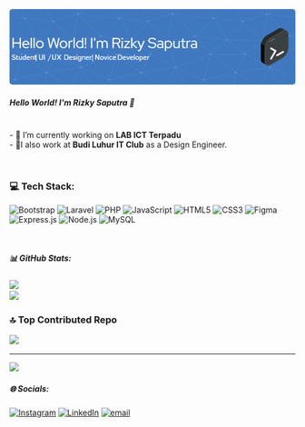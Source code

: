
![gambar](img/github-header-image%20(5).png)
##### Hello World! I'm Rizky Saputra 👋

<!--
**rizkys-code/rizkys-code** is a ✨ _special_ ✨ repository because its `README.md` (this file) appears on your GitHub profile.

Here are some ideas to get you started:

- 🔭 I’m currently working on ...
- 🌱 I’m currently learning ...
- 👯 I’m looking to collaborate on ...
- 🤔 I’m looking for help with ...
- 💬 Ask me about ...
- 📫 How to reach me: ...
- 😄 Pronouns: ...
- ⚡ Fun fact: ...
-->
<br> - 🔭 I’m currently working on **LAB ICT Terpadu**<br>- 🔭I also work at **Budi Luhur IT Club** as a Design Engineer.



<br>
<h3>💻 Tech Stack:</h3>
<p align="left">
  <img src="https://cdn.jsdelivr.net/gh/devicons/devicon/icons/bootstrap/bootstrap-original.svg" alt="Bootstrap" width="40" height="40"/>
  <img src="https://cdn.jsdelivr.net/gh/devicons/devicon/icons/laravel/laravel-original.svg" alt="Laravel" width="40" height="40"/>
  <img src="https://cdn.jsdelivr.net/gh/devicons/devicon/icons/php/php-original.svg" alt="PHP" width="40" height="40"/>
  <img src="https://cdn.jsdelivr.net/gh/devicons/devicon/icons/javascript/javascript-original.svg" alt="JavaScript" width="40" height="40"/>
  <img src="https://cdn.jsdelivr.net/gh/devicons/devicon/icons/html5/html5-original.svg" alt="HTML5" width="40" height="40"/>
  <img src="https://cdn.jsdelivr.net/gh/devicons/devicon/icons/css3/css3-original.svg" alt="CSS3" width="40" height="40"/>
  <img src="https://cdn.jsdelivr.net/gh/devicons/devicon/icons/figma/figma-original.svg" alt="Figma" width="40" height="40"/>
  <img src="https://cdn.jsdelivr.net/gh/devicons/devicon/icons/express/express-original.svg" alt="Express.js" width="40" height="40"/>
  <img src="https://cdn.jsdelivr.net/gh/devicons/devicon/icons/nodejs/nodejs-original.svg" alt="Node.js" width="40" height="40"/>
  <img src="https://cdn.jsdelivr.net/gh/devicons/devicon/icons/mysql/mysql-original.svg" alt="MySQL" width="40" height="40"/>
</p>
<br>

##### 📊 GitHub Stats:
![](https://nirzak-streak-stats.vercel.app/?user=rizkys-code&theme=dark&hide_border=false)<br/>
![](https://github-readme-stats.vercel.app/api/top-langs/?username=rizkys-code&theme=dark&hide_border=false&include_all_commits=true&count_private=true&layout=compact)

### 🔝 Top Contributed Repo
![](https://github-contributor-stats.vercel.app/api?username=rizkys-code&limit=5&theme=dark&combine_all_yearly_contributions=true)

<!-- ##### 🏆 GitHub Trophies -->
<!-- ![](https://github-profile-trophy.vercel.app/?username=rizkys-code&theme=radical&no-frame=false&no-bg=false&margin-w=4) -->

---
[![](https://visitcount.itsvg.in/api?id=rizkys-code&icon=0&color=0)](https://visitcount.itsvg.in)

##### 🌐 Socials:
[![Instagram](https://img.shields.io/badge/Instagram-%23E4405F.svg?logo=Instagram&logoColor=white)](https://instagram.com/rizky.saputraaa.a) [![LinkedIn](https://img.shields.io/badge/LinkedIn-%230077B5.svg?logo=linkedin&logoColor=white)](https://linkedin.com/in/rizkysaputraaa15) [![email](https://img.shields.io/badge/Email-D14836?logo=gmail&logoColor=white)](mailto:rizky.saputrarps@gmail.com)  

<!-- Proudly created with GPRM ( https://gprm.itsvg.in ) -->